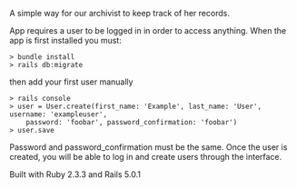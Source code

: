 A simple way for our archivist to keep track of her records.

App requires a user to be logged in in order to access anything. When the app is first installed you must:
```
> bundle install
> rails db:migrate
```
then add your first user manually
```
> rails console
> user = User.create(first_name: 'Example', last_name: 'User', username: 'exampleuser',
    password: 'foobar', password_confirmation: 'foobar')
> user.save
```
Password and password_confirmation must be the same. Once the user is created, you will be able to log in and create users through the interface.

Built with Ruby 2.3.3 and Rails 5.0.1
